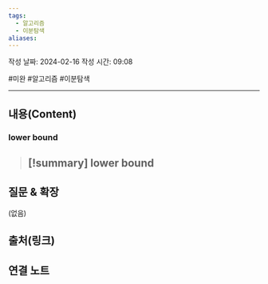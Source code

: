 ```yaml
---
tags:
  - 알고리즘
  - 이분탐색
aliases:
---
```

작성 날짜: 2024-02-16
작성 시간: 09:08

#미완 #알고리즘 #이분탐색 

----
## 내용(Content)
### lower bound
>[!summary] lower bound
>- 

## 질문 & 확장

(없음)

## 출처(링크)


## 연결 노트










